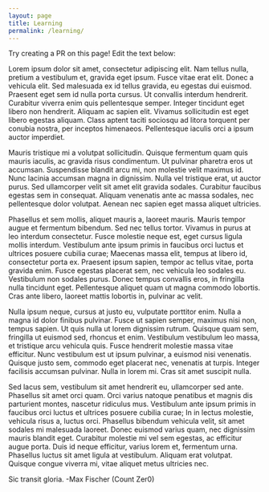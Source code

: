 ```yaml
---
layout: page
title: Learning
permalink: /learning/
---
```


Try creating a PR on this page! Edit the text below:

Lorem ipsum dolor sit amet, consectetur adipiscing elit. Nam tellus nulla, pretium a vestibulum et, gravida eget ipsum. Fusce vitae erat elit. Donec a vehicula elit. Sed malesuada ex id tellus gravida, eu egestas dui euismod. Praesent eget sem id nulla porta cursus. Ut convallis interdum hendrerit. Curabitur viverra enim quis pellentesque semper. Integer tincidunt eget libero non hendrerit. Aliquam ac sapien elit. Vivamus sollicitudin est eget libero egestas aliquam. Class aptent taciti sociosqu ad litora torquent per conubia nostra, per inceptos himenaeos. Pellentesque iaculis orci a ipsum auctor imperdiet.

Mauris tristique mi a volutpat sollicitudin. Quisque fermentum quam quis mauris iaculis, ac gravida risus condimentum. Ut pulvinar pharetra eros ut accumsan. Suspendisse blandit arcu mi, non molestie velit maximus id. Nunc lacinia accumsan magna in dignissim. Nulla vel tristique erat, ut auctor purus. Sed ullamcorper velit sit amet elit gravida sodales. Curabitur faucibus egestas sem in consequat. Aliquam venenatis ante ac massa sodales, nec pellentesque dolor volutpat. Aenean nec sapien eget massa aliquet ultricies.

Phasellus et sem mollis, aliquet mauris a, laoreet mauris. Mauris tempor augue et fermentum bibendum. Sed nec tellus tortor. Vivamus in purus at leo interdum consectetur. Fusce molestie neque est, eget cursus ligula mollis interdum. Vestibulum ante ipsum primis in faucibus orci luctus et ultrices posuere cubilia curae; Maecenas massa elit, tempus at libero id, consectetur porta ex. Praesent ipsum sapien, tempor ac tellus vitae, porta gravida enim. Fusce egestas placerat sem, nec vehicula leo sodales eu. Vestibulum non sodales purus. Donec tempus convallis eros, in fringilla nulla tincidunt eget. Pellentesque aliquet quam ut magna commodo lobortis. Cras ante libero, laoreet mattis lobortis in, pulvinar ac velit.

Nulla ipsum neque, cursus at justo eu, vulputate porttitor enim. Nulla a magna id dolor finibus pulvinar. Fusce ut sapien semper, maximus nisi non, tempus sapien. Ut quis nulla ut lorem dignissim rutrum. Quisque quam sem, fringilla ut euismod sed, rhoncus et enim. Vestibulum vestibulum leo massa, et tristique arcu vehicula quis. Fusce hendrerit molestie massa vitae efficitur. Nunc vestibulum est ut ipsum pulvinar, a euismod nisi venenatis. Quisque justo sem, commodo eget placerat nec, venenatis at turpis. Integer facilisis accumsan pulvinar. Nulla in lorem mi. Cras sit amet suscipit nulla.

Sed lacus sem, vestibulum sit amet hendrerit eu, ullamcorper sed ante. Phasellus sit amet orci quam. Orci varius natoque penatibus et magnis dis parturient montes, nascetur ridiculus mus. Vestibulum ante ipsum primis in faucibus orci luctus et ultrices posuere cubilia curae; In in lectus molestie, vehicula risus a, luctus orci. Phasellus bibendum vehicula velit, sit amet sodales mi malesuada laoreet. Donec euismod varius quam, nec dignissim mauris blandit eget. Curabitur molestie mi vel sem egestas, ac efficitur augue porta. Duis id neque efficitur, varius lorem et, fermentum urna. Phasellus luctus sit amet ligula at vestibulum. Aliquam erat volutpat. Quisque congue viverra mi, vitae aliquet metus ultricies nec.

Sic transit gloria. -Max Fischer (Count Zer0)
